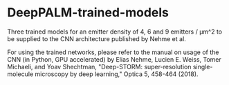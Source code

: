# DeepPALM-trained-models
Three trained models for an emitter density of 4, 6 and 9 emitters / µm^2 to be supplied to the CNN architecture published by Nehme et al.

For using the trained networks, please refer to the manual on usage of the CNN (in Python, GPU accelerated) by Elias Nehme, Lucien E. Weiss, Tomer Michaeli, and Yoav Shechtman, "Deep-STORM: super-resolution single-molecule microscopy by deep learning," Optica 5, 458-464 (2018).
